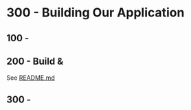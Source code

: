 # 300 - Building Our Application

## 100 - 


## 200 - Build & 

See [README.md](./200/README.md)

## 300 - 

